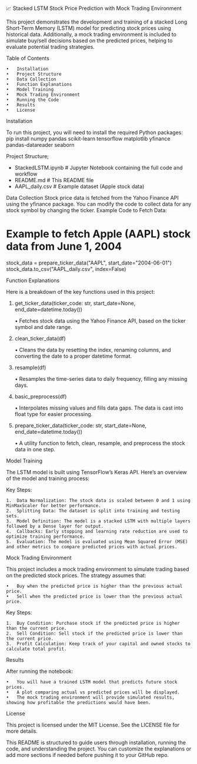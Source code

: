 📈 Stacked LSTM Stock Price Prediction with Mock Trading Environment

This project demonstrates the development and training of a stacked Long Short-Term Memory (LSTM) model for predicting stock prices using historical data. Additionally, a mock trading environment is included to simulate buy/sell decisions based on the predicted prices, helping to evaluate potential trading strategies.

Table of Contents

	•	Installation
	•	Project Structure
	•	Data Collection
	•	Function Explanations
	•	Model Training
	•	Mock Trading Environment
	•	Running the Code
	•	Results
	•	License

Installation

To run this project, you will need to install the required Python packages:
pip install numpy pandas scikit-learn tensorflow matplotlib yfinance pandas-datareader seaborn

Project Structure;
- StackedLSTM.ipynb         # Jupyter Notebook containing the full code and workflow
- README.md                 # This README file
- AAPL_daily.csv            # Example dataset (Apple stock data)

Data Collection
Stock price data is fetched from the Yahoo Finance API using the yfinance package. You can modify the code to collect data for any stock symbol by changing the ticker.
Example Code to Fetch Data:
# Example to fetch Apple (AAPL) stock data from June 1, 2004
stock_data = prepare_ticker_data("AAPL", start_date="2004-06-01")
stock_data.to_csv("AAPL_daily.csv", index=False)

Function Explanations

Here is a breakdown of the key functions used in this project:

1. get_ticker_data(ticker_code: str, start_date=None, end_date=datetime.today())

	•	Fetches stock data using the Yahoo Finance API, based on the ticker symbol and date range.

2. clean_ticker_data(df)

	•	Cleans the data by resetting the index, renaming columns, and converting the date to a proper datetime format.

3. resample(df)

	•	Resamples the time-series data to daily frequency, filling any missing days.

4. basic_preprocess(df)

	•	Interpolates missing values and fills data gaps. The data is cast into float type for easier processing.

5. prepare_ticker_data(ticker_code: str, start_date=None, end_date=datetime.today())

	•	A utility function to fetch, clean, resample, and preprocess the stock data in one step.

Model Training

The LSTM model is built using TensorFlow’s Keras API. Here’s an overview of the model and training process:

Key Steps:

	1.	Data Normalization: The stock data is scaled between 0 and 1 using MinMaxScaler for better performance.
	2.	Splitting Data: The dataset is split into training and testing sets.
	3.	Model Definition: The model is a stacked LSTM with multiple layers followed by a Dense layer for output.
	4.	Callbacks: Early stopping and learning rate reduction are used to optimize training performance.
	5.	Evaluation: The model is evaluated using Mean Squared Error (MSE) and other metrics to compare predicted prices with actual prices.

Mock Trading Environment

This project includes a mock trading environment to simulate trading based on the predicted stock prices. The strategy assumes that:

	•	Buy when the predicted price is higher than the previous actual price.
	•	Sell when the predicted price is lower than the previous actual price.

Key Steps:

	1.	Buy Condition: Purchase stock if the predicted price is higher than the current price.
	2.	Sell Condition: Sell stock if the predicted price is lower than the current price.
	3.	Profit Calculation: Keep track of your capital and owned stocks to calculate total profit.

Results

After running the notebook:

	•	You will have a trained LSTM model that predicts future stock prices.
	•	A plot comparing actual vs predicted prices will be displayed.
	•	The mock trading environment will provide simulated results, showing how profitable the predictions would have been.

License

This project is licensed under the MIT License. See the LICENSE file for more details.

This README is structured to guide users through installation, running the code, and understanding the project. You can customize the explanations or add more sections if needed before pushing it to your GitHub repo.
